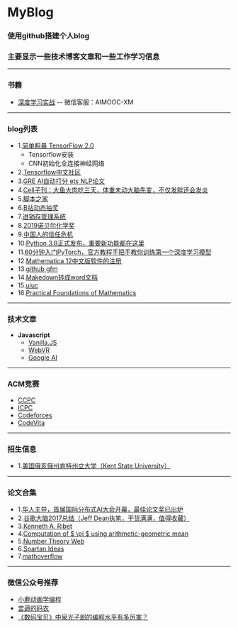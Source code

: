 # MyBlog
### 使用github搭建个人blog
### 主要显示一些技术博客文章和一些工作学习信息

---
### 书籍
- [深度学习实战](https://www.yanxishe.com/book/5da19bcd49840) -- 微信客服：AIMOOC-XM
---
### blog列表

- 1.[简单粗暴 TensorFlow 2.0](https://mp.weixin.qq.com/s/1QORwL4L8yU_eUjwkzCUww)
   - Tensorflow安装
   - CNN初始化全连接神经网络
- 2.[Tensorflow中文社区](https://www.tensorflowers.cn/index.php)
- 3.[GRE AI自动打分 ets NLP论文](https://www.ets.org/research/topics/as_nlp/writing_quality/)
- 4.[Cell子刊：大鱼大肉吃三天，体重未动大脑先变，不仅发胖还会发炎](https://zhuanlan.zhihu.com/p/85581039)
- 5.[脚本之家](https://www.jb51.net/)
- 6.[B站动态抽奖](https://www.hackinn.com/index.php/archives/112/)
- 7.[进销存管理系统](https://www.lanzous.com/i6p4iib)
- 8.[2019诺贝尔化学奖](https://www.zhihu.com/search?type=content&q=%E8%AF%BA%E8%B4%9D%E5%B0%94%E5%8C%96%E5%AD%A6%E5%A5%96&utm_content=search_preset)
- 9.[中国人的信任危机](http://www.yinwang.org/blog-cn/2019/08/17/trust)
- 10.[Python 3.8正式发布，重要新功能都在这里](https://mp.weixin.qq.com/s/Kik1Ef7BjP0kBSgcLAvWSQ)
- 11.[60分钟入门PyTorch，官方教程手把手教你训练第一个深度学习模型](https://zhuanlan.zhihu.com/p/86875507)
- 12.[Mathematica 12中文版软件的注册](https://tiebamma.github.io/InstallTutorial/)
- 13.[github gfm](https://github.github.com/gfm/)
- 14.[Makedown转成word文档](https://zhuanlan.zhihu.com/p/80440728)
- 15.[uiuc](https://illinois.edu/)
- 16.[Practical Foundations of Mathematics](https://www.cambridge.org/?locale=en_US&remember_me=on)

---
### 技术文章
- **Javascript**
   - [Vanilla.JS](https://vanilla-js.com/)
   - [WebVR](https://webvr.info/)
   - [Google AI](https://ai.google)
   

---
### ACM竞赛
- [CCPC](http://ccpc.io)
- [ICPC]()
- [Codeforces](https://www.codeforces.com)
- [CodeVita](https://www.tcscodevita.com/CodevitaV8/index.jsp)


---
### 招生信息
- 1.[美国俄亥俄州肯特州立大学（Kent State University）](https://ruiliurobotics.weebly.com/)


--- 
### 论文合集
- 1.[华人主导，首届国际分布式AI大会开幕，最佳论文奖已出炉](https://mp.weixin.qq.com/s/GuD2M6pKTovdFNrJMDdrIQ)
- 2.[谷歌大脑2017总结（Jeff Dean执笔，干货满满，值得收藏）](https://blog.csdn.net/yH0VLDe8VG8ep9VGe/article/details/79055073)
- 3.[Kenneth A. Ribet](https://math.berkeley.edu/~ribet/)
- 4.[Computation of $ \pi $ using arithmetic-geometric mean](https://www.ams.org/journals/mcom/1976-30-135/S0025-5718-1976-0404124-9/)
- 5.[Number Theory Web](http://www.numbertheory.org/ntw/web.html)
- 6.[Spartan Ideas](https://spartanideas.msu.edu/)
- 7.[mathoverflow](https://mathoverflow.net)

---
### 微信公众号推荐
- [小鹿动画学编程](https://blog.csdn.net/qq_36903042/article/details/102513465)
- [苦逼的码农](https://mp.weixin.qq.com/s/bi8sEDmsusJczUlry_Mujw)
- [《数码宝贝》中泉光子郎的编程水平有多厉害？](https://mp.weixin.qq.com/s/g4TAoewab1nPJPNzpQ090Q)
